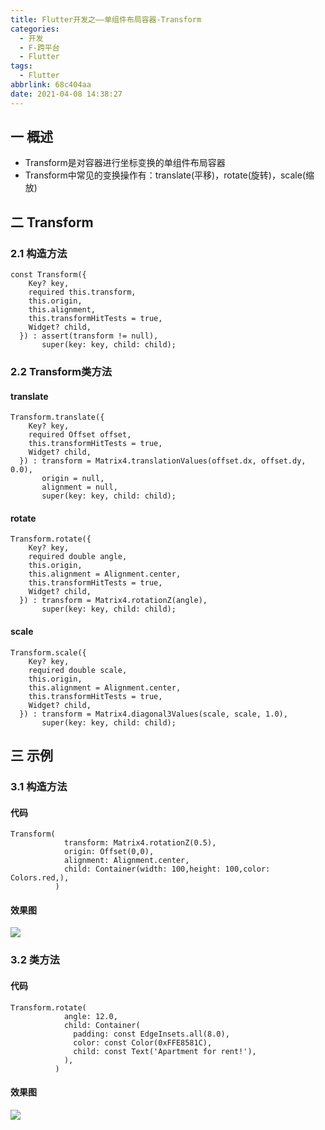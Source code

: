 ```yaml
---
title: Flutter开发之——单组件布局容器-Transform
categories:
  - 开发
  - F-跨平台
  - Flutter
tags:
  - Flutter
abbrlink: 68c404aa
date: 2021-04-08 14:38:27
---
```

## 一 概述

* Transform是对容器进行坐标变换的单组件布局容器
* Transform中常见的变换操作有：translate(平移)，rotate(旋转)，scale(缩放)

<!--more-->

## 二 Transform

### 2.1 构造方法

```
const Transform({
    Key? key,
    required this.transform,
    this.origin,
    this.alignment,
    this.transformHitTests = true,
    Widget? child,
  }) : assert(transform != null),
       super(key: key, child: child);
```

### 2.2 Transform类方法

#### translate

```
Transform.translate({
    Key? key,
    required Offset offset,
    this.transformHitTests = true,
    Widget? child,
  }) : transform = Matrix4.translationValues(offset.dx, offset.dy, 0.0),
       origin = null,
       alignment = null,
       super(key: key, child: child);
```

#### rotate

```
Transform.rotate({
    Key? key,
    required double angle,
    this.origin,
    this.alignment = Alignment.center,
    this.transformHitTests = true,
    Widget? child,
  }) : transform = Matrix4.rotationZ(angle),
       super(key: key, child: child);
```

#### scale

```
Transform.scale({
    Key? key,
    required double scale,
    this.origin,
    this.alignment = Alignment.center,
    this.transformHitTests = true,
    Widget? child,
  }) : transform = Matrix4.diagonal3Values(scale, scale, 1.0),
       super(key: key, child: child);
```

## 三 示例

### 3.1 构造方法

#### 代码

```
Transform(
            transform: Matrix4.rotationZ(0.5),
            origin: Offset(0,0),
            alignment: Alignment.center,
            child: Container(width: 100,height: 100,color: Colors.red,),
          )
```

#### 效果图

![][1]

### 3.2 类方法

#### 代码

```
Transform.rotate(
            angle: 12.0,
            child: Container(
              padding: const EdgeInsets.all(8.0),
              color: const Color(0xFFE8581C),
              child: const Text('Apartment for rent!'),
            ),
          )
```

#### 效果图
![][2]



[1]:https://fastly.jsdelivr.net/gh/PGzxc/CDN@master/blog-flutter/flutter_transform_construct_sample.png
[2]:https://fastly.jsdelivr.net/gh/PGzxc/CDN@master/blog-flutter/flutter-transform-rotate-sample.png